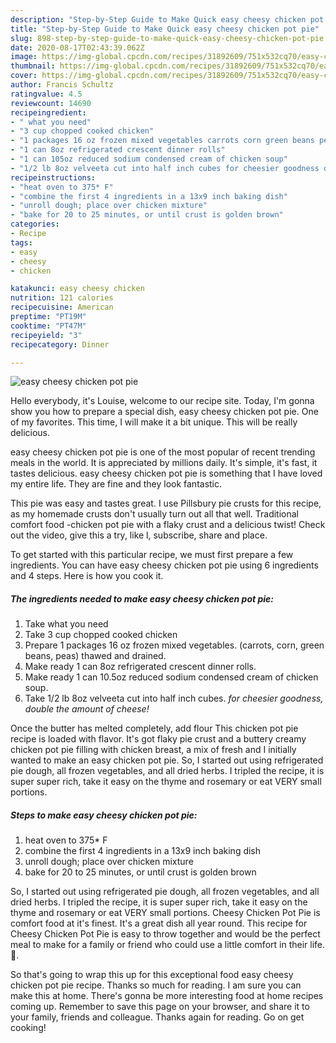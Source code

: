 ```yaml
---
description: "Step-by-Step Guide to Make Quick easy cheesy chicken pot pie"
title: "Step-by-Step Guide to Make Quick easy cheesy chicken pot pie"
slug: 898-step-by-step-guide-to-make-quick-easy-cheesy-chicken-pot-pie
date: 2020-08-17T02:43:39.062Z
image: https://img-global.cpcdn.com/recipes/31892609/751x532cq70/easy-cheesy-chicken-pot-pie-recipe-main-photo.jpg
thumbnail: https://img-global.cpcdn.com/recipes/31892609/751x532cq70/easy-cheesy-chicken-pot-pie-recipe-main-photo.jpg
cover: https://img-global.cpcdn.com/recipes/31892609/751x532cq70/easy-cheesy-chicken-pot-pie-recipe-main-photo.jpg
author: Francis Schultz
ratingvalue: 4.5
reviewcount: 14690
recipeingredient:
- " what you need"
- "3 cup chopped cooked chicken"
- "1 packages 16 oz frozen mixed vegetables carrots corn green beans peas thawed and drained"
- "1 can 8oz refrigerated crescent dinner rolls"
- "1 can 105oz reduced sodium condensed cream of chicken soup"
- "1/2 lb 8oz velveeta cut into half inch cubes for cheesier goodness double the amount of cheese"
recipeinstructions:
- "heat oven to 375* F"
- "combine the first 4 ingredients in a 13x9 inch baking dish"
- "unroll dough; place over chicken mixture"
- "bake for 20 to 25 minutes, or until crust is golden brown"
categories:
- Recipe
tags:
- easy
- cheesy
- chicken

katakunci: easy cheesy chicken 
nutrition: 121 calories
recipecuisine: American
preptime: "PT19M"
cooktime: "PT47M"
recipeyield: "3"
recipecategory: Dinner

---
```



![easy cheesy chicken pot pie](https://img-global.cpcdn.com/recipes/31892609/751x532cq70/easy-cheesy-chicken-pot-pie-recipe-main-photo.jpg)

Hello everybody, it's Louise, welcome to our recipe site. Today, I'm gonna show you how to prepare a special dish, easy cheesy chicken pot pie. One of my favorites. This time, I will make it a bit unique. This will be really delicious.

easy cheesy chicken pot pie is one of the most popular of recent trending meals in the world. It is appreciated by millions daily. It's simple, it's fast, it tastes delicious. easy cheesy chicken pot pie is something that I have loved my entire life. They are fine and they look fantastic.

This pie was easy and tastes great. I use Pillsbury pie crusts for this recipe, as my homemade crusts don&#39;t usually turn out all that well. Traditional comfort food -chicken pot pie with a flaky crust and a delicious twist! Check out the video, give this a try, like l, subscribe, share and place.


To get started with this particular recipe, we must first prepare a few ingredients. You can have easy cheesy chicken pot pie using 6 ingredients and 4 steps. Here is how you cook it.

<!--inarticleads1-->

##### The ingredients needed to make easy cheesy chicken pot pie:

1. Take  what you need
1. Take 3 cup chopped cooked chicken
1. Prepare 1 packages 16 oz frozen mixed vegetables. (carrots, corn, green beans, peas) thawed and drained.
1. Make ready 1 can 8oz refrigerated crescent dinner rolls.
1. Make ready 1 can 10.5oz reduced sodium condensed cream of chicken soup.
1. Take 1/2 lb 8oz velveeta cut into half inch cubes. *for cheesier goodness, double the amount of cheese!*


Once the butter has melted completely, add flour This chicken pot pie recipe is loaded with flavor. It&#39;s got flaky pie crust and a buttery creamy chicken pot pie filling with chicken breast, a mix of fresh and I initially wanted to make an easy chicken pot pie. So, I started out using refrigerated pie dough, all frozen vegetables, and all dried herbs. I tripled the recipe, it is super super rich, take it easy on the thyme and rosemary or eat VERY small portions. 

<!--inarticleads2-->

##### Steps to make easy cheesy chicken pot pie:

1. heat oven to 375* F
1. combine the first 4 ingredients in a 13x9 inch baking dish
1. unroll dough; place over chicken mixture
1. bake for 20 to 25 minutes, or until crust is golden brown


So, I started out using refrigerated pie dough, all frozen vegetables, and all dried herbs. I tripled the recipe, it is super super rich, take it easy on the thyme and rosemary or eat VERY small portions. Cheesy Chicken Pot Pie is comfort food at it&#39;s finest. It&#39;s a great dish all year round. This recipe for Cheesy Chicken Pot Pie is easy to throw together and would be the perfect meal to make for a family or friend who could use a little comfort in their life. 🙂. 

So that's going to wrap this up for this exceptional food easy cheesy chicken pot pie recipe. Thanks so much for reading. I am sure you can make this at home. There's gonna be more interesting food at home recipes coming up. Remember to save this page on your browser, and share it to your family, friends and colleague. Thanks again for reading. Go on get cooking!

